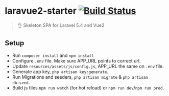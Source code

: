 # laravue2-starter [![Build Status](https://travis-ci.org/brickgale/laravue2-starter.svg?branch=master)](https://travis-ci.org/brickgale/laravue2-starter)
> :ok_hand: Skeleton SPA for Laravel 5.4 and Vue2

## Setup
* Run `composer install` and `npm install`
* Configure `.env` file. Make sure APP_URL points to correct url.
* Update `resources/assets/js/config.js`, APP_URL the same on `.env` file.
* Generate app key, `php artisan key:generate`.
* Run Migrations and seeders, `php artisan migrate` & `php artisan db:seed`.
* Build js files `npm run watch` (for hot reload) or `npm run dev`/`npm run prod`.
